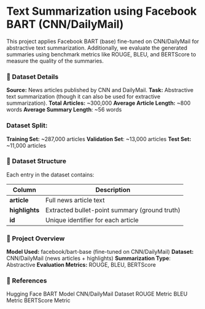 # **Text Summarization using Facebook BART (CNN/DailyMail)**
This project applies Facebook BART (base) fine-tuned on CNN/DailyMail for abstractive text summarization. Additionally, we evaluate the generated summaries using benchmark metrics like ROUGE, BLEU, and BERTScore to measure the quality of the summaries.

### **📌 Dataset Details**
**Source:** News articles published by CNN and DailyMail.
**Task:** Abstractive text summarization (though it can also be used for extractive summarization).
**Total Articles:** ~300,000
**Average Article Length:** ~800 words
**Average Summary Length**: ~56 words

### **Dataset Split:**
**Training Set:** ~287,000 articles
**Validation Set**: ~13,000 articles
**Test Set:** ~11,000 articles

### **📌 Dataset Structure**
Each entry in the dataset contains:

| Column      | Description                                      |
|------------|--------------------------------------------------|
| **article**   | Full news article text                        |
| **highlights** | Extracted bullet-point summary (ground truth) |
| **id**       | Unique identifier for each article             |

### **🚀 Project Overview**
**Model Used:** facebook/bart-base (fine-tuned on CNN/DailyMail)
**Dataset:** CNN/DailyMail (news articles + highlights)
**Summarization Type**: Abstractive
**Evaluation Metrics:** ROUGE, BLEU, BERTScore

### **🔗 References**
Hugging Face BART Model
CNN/DailyMail Dataset
ROUGE Metric
BLEU Metric
BERTScore Metric




